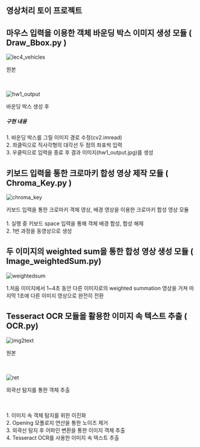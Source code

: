 ## 영상처리 토이 프로젝트


## 마우스 입력을 이용한 객체 바운딩 박스 이미지 생성 모듈 ( Draw_Bbox.py )

![lec4_vehicles](https://github.com/dbsgh431/Image_Processing/assets/39187226/f944ddab-247a-4072-82dc-13939fe86f28)
<div>원본</div>
<br></br>

![hw1_output](https://github.com/dbsgh431/Image_Processing/assets/39187226/f26a1497-e52f-40b1-9d9c-6f70fce38e83)
<div>바운딩 박스 생성 후</div>

<p>
  <h5>구현 내용</h5>
  1. 바운딩 박스를 그릴 이미지 경로 수정(cv2.imread)<br/>
  2. 좌클릭으로 직사각형의 대각선 두 점의 좌표씩 입력<br/>
  3. 우클릭으로 입력을 종료 후 결과 이미지(hw1_output.jpg)를 생성</p>


## 키보드 입력을 통한 크로마키 합성 영상 제작 모듈 ( Chroma_Key.py )

![chroma_key](https://github.com/dbsgh431/Image_Processing/assets/39187226/99a2663e-ae87-461c-9a2a-e9413acd1f39)

<p>키보드 입력을 통한 크로마키 객체 영상, 배경 영상을 이용한 크로마키 합성 영상 모듈<br/><br/>
  1. 실행 중 키보드 space 입력을 통해 객체 배경 합성, 합성 해제<br/> 
  2. 1번 과정을 동영상으로 생성
</p>

## 두 이미지의 weighted sum을 통한 합성 영상 생성 모듈 ( Image_weightedSum.py)

![weightedsum](https://github.com/dbsgh431/Image_Processing/assets/39187226/f326dba9-8c44-4123-9234-43e2bec90ee0)

<p>
  1.처음 이미지에서 1~4초 동안 다른 이미지로의 weighted summation 영상을 거쳐 마지막 1초에 다른 이미지 영상으로 완전히 전환
</p>

## Tesseract OCR 모듈을 활용한 이미지 속 텍스트 추출 ( OCR.py)

![img2text](https://github.com/dbsgh431/Image_Processing/assets/39187226/afd08aa7-6b38-407e-91a1-55063e716125)
<div>원본</div>
<br></br>

![ret](https://github.com/dbsgh431/Image_Processing/assets/39187226/e10724c0-2256-4b53-bc85-528dd44fcffc)
<div>외곽선 탐지를 통한 객체 추출</div>
<br></br>
<p>
  1. 이미지 속 객체 탐지를 위한 이진화<br/>
  2. Opening 모폴로지 연산을 통한 노이즈 제거<br/>
  3. 외곽선 탐지 후 어파인 변환을 통한 이미지 객체 추출<br/>
  4. Tesseract OCR를 사용한 이미지 속 텍스트 추출<br/>
</p>
